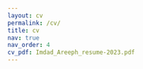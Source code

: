 ```yaml
---
layout: cv
permalink: /cv/
title: cv
nav: true
nav_order: 4
cv_pdf: Imdad_Areeph_resume-2023.pdf
---
```

